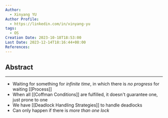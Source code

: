 ```yaml
---
Author:
  - Xinyang YU
Author Profile:
  - https://linkedin.com/in/xinyang-yu
tags:
  - OS
Creation Date: 2023-10-18T18:53:00
Last Date: 2023-12-14T18:16:44+08:00
References:
---
```

## Abstract
---
- Waiting for something for *infinite time*, in which there is *no progress* for waiting [[Process]]
- When all [[Coffman Conditions]] are fulfilled, it doesn't guarantee one, just prone to one
- We have [[Deadlock Handling Strategies]] to handle deadlocks
- Can only happen if there is *more than one lock*